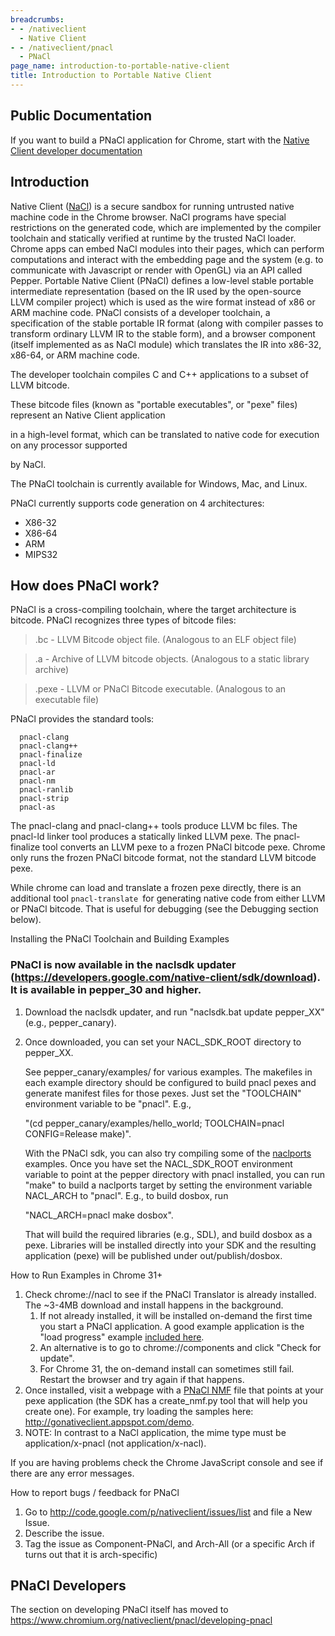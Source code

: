 ```yaml
---
breadcrumbs:
- - /nativeclient
  - Native Client
- - /nativeclient/pnacl
  - PNaCl
page_name: introduction-to-portable-native-client
title: Introduction to Portable Native Client
---
```


## Public Documentation

If you want to build a PNaCl application for Chrome, start with the [Native
Client developer documentation](https://developers.google.com/native-client/)

## Introduction

Native Client ([NaCl](https://developers.google.com/native-client/overview)) is
a secure sandbox for running untrusted native machine code in the Chrome
browser. NaCl programs have special restrictions on the generated code, which
are implemented by the compiler toolchain and statically verified at runtime by
the trusted NaCl loader. Chrome apps can embed NaCl modules into their pages,
which can perform computations and interact with the embedding page and the
system (e.g. to communicate with Javascript or render with OpenGL) via an API
called Pepper. Portable Native Client (PNaCl) defines a low-level stable
portable intermediate representation (based on the IR used by the open-source
LLVM compiler project) which is used as the wire format instead of x86 or ARM
machine code. PNaCl consists of a developer toolchain, a specification of the
stable portable IR format (along with compiler passes to transform ordinary LLVM
IR to the stable form), and a browser component (itself implemented as as NaCl
module) which translates the IR into x86-32, x86-64, or ARM machine code.

The developer toolchain compiles C and C++ applications to a subset of LLVM
bitcode.

These bitcode files (known as "portable executables", or "pexe" files) represent
an Native Client application

in a high-level format, which can be translated to native code for execution on
any processor supported

by NaCl.

The PNaCl toolchain is currently available for Windows, Mac, and Linux.

PNaCl currently supports code generation on 4 architectures:

*   X86-32
*   X86-64
*   ARM
*   MIPS32

## **How does PNaCl work?**

PNaCl is a cross-compiling toolchain, where the target architecture is bitcode.
PNaCl recognizes three types of bitcode files:

> .bc - LLVM Bitcode object file. (Analogous to an ELF object file)

> .a - Archive of LLVM bitcode objects. (Analogous to a static library archive)

> .pexe - LLVM or PNaCl Bitcode executable. (Analogous to an executable file)

PNaCl provides the standard tools:

```none
  pnacl-clang
  pnacl-clang++
  pnacl-finalize
  pnacl-ld
  pnacl-ar
  pnacl-nm
  pnacl-ranlib
  pnacl-strip
  pnacl-as
```

The pnacl-clang and pnacl-clang++ tools produce LLVM bc files. The pnacl-ld
linker tool produces a statically linked LLVM pexe. The pnacl-finalize tool
converts an LLVM pexe to a frozen PNaCl bitcode pexe. Chrome only runs the
frozen PNaCl bitcode format, not the standard LLVM bitcode pexe.

While chrome can load and translate a frozen pexe directly, there is an
additional tool `pnacl-translate `for generating native code from either LLVM or
PNaCl bitcode. That is useful for debugging (see the Debugging section below).

Installing the PNaCl Toolchain and Building Examples

### PNaCl is now available in the naclsdk updater (<https://developers.google.com/native-client/sdk/download>). It is available in pepper_30 and higher.

1.  Download the naclsdk updater, and run "naclsdk.bat update pepper_XX"
            (e.g., pepper_canary).
2.  Once downloaded, you can set your NACL_SDK_ROOT directory to
            pepper_XX.

    See pepper_canary/examples/ for various examples. The makefiles in each
    example directory should be configured to build pnacl pexes and generate
    manifest files for those pexes. Just set the "TOOLCHAIN" environment
    variable to be "pnacl". E.g.,

    "(cd pepper_canary/examples/hello_world; TOOLCHAIN=pnacl CONFIG=Release
    make)".

    With the PNaCl sdk, you can also try compiling some of the
    [naclports](http://code.google.com/p/naclports/) examples. Once you have set
    the NACL_SDK_ROOT environment variable to point at the pepper directory with
    pnacl installed, you can run "make" to build a naclports target by setting
    the environment variable NACL_ARCH to "pnacl". E.g., to build dosbox, run

    "NACL_ARCH=pnacl make dosbox".

    That will build the required libraries (e.g., SDL), and build dosbox as a
    pexe. Libraries will be installed directly into your SDK and the resulting
    application (pexe) will be published under out/publish/dosbox.

How to Run Examples in Chrome 31+

1.  Check chrome://nacl to see if the PNaCl Translator is already
            installed. The ~3-4MB download and install happens in the
            background.
    1.  If not already installed, it will be installed on-demand the
                first time you start a PNaCl application. A good example
                application is the "load progress" example [included
                here](https://chrome.google.com/webstore/detail/pnacl-examples/mblemkccghnfkjignlmgngmopopifacf).
    2.  An alternative is to go to chrome://components and click "Check
                for update".
    3.  For Chrome 31, the on-demand install can sometimes still fail.
                Restart the browser and try again if that happens.
2.  Once installed, visit a webpage with a [PNaCl
            NMF](/system/errors/NodeNotFound) file that points at your pexe
            application (the SDK has a create_nmf.py tool that will help you
            create one). For example, try loading the samples here:
            <http://gonativeclient.appspot.com/demo>.
3.  NOTE: In contrast to a NaCl application, the mime type must be
            application/x-pnacl (not application/x-nacl).

If you are having problems check the Chrome JavaScript console and see if there
are any error messages.

How to report bugs / feedback for PNaCl

1.  Go to <http://code.google.com/p/nativeclient/issues/list> and file a
            New Issue.
2.  Describe the issue.
3.  Tag the issue as Component-PNaCl, and Arch-All (or a specific Arch
            if turns out that it is arch-specific)

## PNaCl Developers

The section on developing PNaCl itself has moved to
<https://www.chromium.org/nativeclient/pnacl/developing-pnacl>
